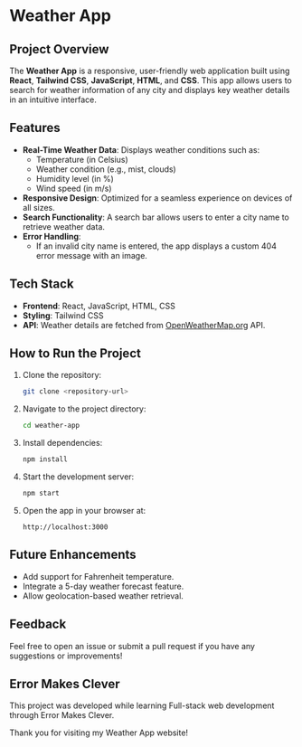 # Weather App

## Project Overview
The **Weather App** is a responsive, user-friendly web application built using **React**, **Tailwind CSS**, **JavaScript**, **HTML**, and **CSS**. This app allows users to search for weather information of any city and displays key weather details in an intuitive interface.

## Features

* **Real-Time Weather Data**: Displays weather conditions such as:
  * Temperature (in Celsius)
  * Weather condition (e.g., mist, clouds)
  * Humidity level (in %)
  * Wind speed (in m/s)
* **Responsive Design**: Optimized for a seamless experience on devices of all sizes.
* **Search Functionality**: A search bar allows users to enter a city name to retrieve weather data.
* **Error Handling**:
  * If an invalid city name is entered, the app displays a custom 404 error message with an image.

## Tech Stack

- **Frontend**: React, JavaScript, HTML, CSS
- **Styling**: Tailwind CSS
- **API**: Weather details are fetched from [OpenWeatherMap.org](https://openweathermap.org/) API.

## How to Run the Project
1. Clone the repository:
   ```bash
   git clone <repository-url>
   ```

2. Navigate to the project directory:
   ```bash
   cd weather-app
   ```

3. Install dependencies:
   ```bash
   npm install
   ```

4. Start the development server:
   ```bash
   npm start
   ```

5. Open the app in your browser at:
   ```
   http://localhost:3000
   ```

## Future Enhancements

* Add support for Fahrenheit temperature.
* Integrate a 5-day weather forecast feature.
* Allow geolocation-based weather retrieval.

## Feedback

Feel free to open an issue or submit a pull request if you have any suggestions or improvements!

## Error Makes Clever
This project was developed while learning Full-stack web development through Error Makes Clever.

Thank you for visiting my Weather App website!

